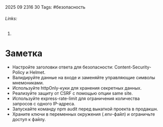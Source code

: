 2025 09 2316 30
Tags: #безопасность 
###### Links: 
1) 
# Заметка
- Настройте заголовки ответа для безопасности: Content-Security-Policy и Helmet.
- Валидируйте данные на входе и заменяйте управляющие символы мнемониками.
- Используйте httpOnly-куки для хранения секретных данных.
- Реализуйте защиту от CSRF с помощью опции same site.
- Используйте express-rate-limit для ограничения количества запросов с одного IP-адреса.
- Запускайте команду npm audit перед выкаткой проекта в продакшн.
- Храните ключи в переменных окружения (.env-файл) и ограничьте доступ к файлу.